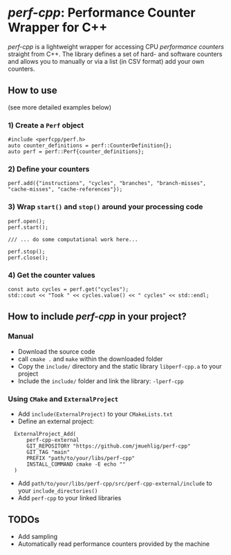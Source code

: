 # *perf-cpp*: Performance Counter Wrapper for C++

*perf-cpp* is a lightweight wrapper for accessing CPU *performance counters* straight from C++.
The library defines a set of hard- and software counters and allows you to manually or via a list (in CSV format) add your own counters.

## How to use
(see more detailed examples below)
### 1) Create a `Perf` object

    #include <perfcpp/perf.h>
    auto counter_definitions = perf::CounterDefinition{};
    auto perf = perf::Perf{counter_definitions};

### 2) Define your counters

    perf.add({"instructions", "cycles", "branches", "branch-misses", "cache-misses", "cache-references"});

### 3) Wrap `start()` and `stop()` around your processing code

    perf.open();
    perf.start();

    /// ... do some computational work here...

    perf.stop();
    perf.close();

### 4) Get the counter values

    const auto cycles = perf.get("cycles");
    std::cout << "Took " << cycles.value() << " cycles" << std::endl;

## How to include *perf-cpp* in your project?
### Manual
* Download the source code
* call `cmake .` and `make` within the downloaded folder
* Copy the `include/` directory and the static library `libperf-cpp.a` to your project
* Include the `include/` folder and link the library: `-lperf-cpp`

### Using `CMake` and `ExternalProject`
* Add `include(ExternalProject)` to your `CMakeLists.txt`
* Define an external project:

```
  ExternalProject_Add(
      perf-cpp-external
      GIT_REPOSITORY "https://github.com/jmuehlig/perf-cpp"
      GIT_TAG "main"
      PREFIX "path/to/your/libs/perf-cpp"
      INSTALL_COMMAND cmake -E echo ""
  )
```
* Add `path/to/your/libs/perf-cpp/src/perf-cpp-external/include` to your `include_directories()`
* Add `perf-cpp` to your linked libraries

## TODOs
* Add sampling
* Automatically read performance counters provided by the machine